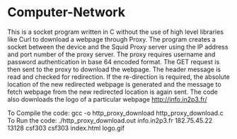 # Computer-Network
This is a socket program written in C without the use of high level libraries like Curl to download a webpage through Proxy. The program creates a socket between the device
and the Squid Proxy server using the IP address and port number of the proxy server. The proxy requires username and password authentication in base 64 encoded format. 
The GET request is then sent to the proxy to download the webpage. The header message is read and checked for redirection. If the re-direction is required, the absolute 
location of the new redirected webpage is generated and the message to fetch webpage from the new redirected location is again sent. The code also downloads the logo of 
a particular webpage http://info.in2p3.fr/


 
To Compile the code: gcc -o http_proxy_download http_proxy_download.c
To Run the code: ./http_proxy_download.out info.in2p3.fr 182.75.45.22 13128 csf303 csf303 index.html logo.gif
